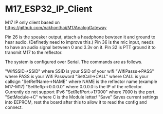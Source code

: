 # M17_ESP32_IP_Client
M17 IP only client based on  https://github.com/nakhonthai/M17AnalogGateway

Pin 26 is the speaker output, attach a headphone bewteen it and ground to hear audio. (Definetly need to improve this.)
Pin 36 is the mic input, needs to have an audio signal between 0 and 3.3v on it.
Pin 32 is PTT ground it to transmit M17 to the reflector.

The system is configured over Serial.
The commands are as follows.

"WifiSSID->SSID" where SSID is your SSID of your wifi
"WifiPasss->PASS" where PASS is your Wifi Password
"SetCall->CALL" where CALL is your callsign
"SetRefName->NAME" where NAME is the reflector name (example M17-M17)
"SetRefIp->0.0.0.0" where 0.0.0.0 is the IP of the reflector. Currently do not support IPv6
"SetRefPort->17000" where 7000 is the port. 
"SetModule->C" where C is the Module letter/
"Save" Saves current settings into EEPROM, rest the board after this to allow it to read the config and connect.
